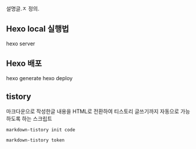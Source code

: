 설명글.ㅈ
정의.


## Hexo local 실행법
hexo server

## Hexo 배포
hexo generate
hexo deploy



## tistory

마크다운으로 작성한글 내용을 HTML로 전환하여 티스토리 글쓰기까지 자동으로 가능하도록 하는 스크립트

```
markdown-tistory init code
```

```
markdown-tistory token
```